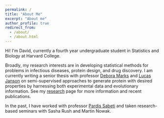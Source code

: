 ```yaml
---
permalink: /
title: "About Me"
excerpt: "About me"
author_profile: true
redirect_from: 
  - /about/
  - /about.html
---
```


Hi! I'm David, currently a fourth year undergraduate student in Statistics and Biology at Harvard College.

Broadly, my research interests are in developing statistical methods for problems in infectious diseases, protein design, and drug discovery. I am currently writing a senior thesis with professor [Debora Marks](https://marks.hms.harvard.edu/) and [Lucas Janson](http://lucasjanson.fas.harvard.edu/index.html) on semi-supervised approaches to generate protein with desired properties by harnessing both experimental data and evolutionary information. See my [research](https://dkmy.github.io/research/) page for more information and recent publications. 

In the past, I have worked with professor [Pardis Sabeti](https://www.sabetilab.org/) and taken research-based seminars with Sasha Rush and Martin Nowak.

